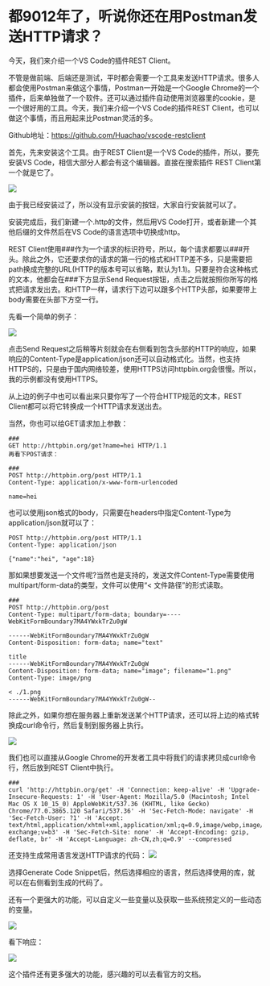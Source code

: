 # 都9012年了，听说你还在用Postman发送HTTP请求？

今天，我们来介绍一个VS Code的插件REST Client。

不管是做前端、后端还是测试，平时都会需要一个工具来发送HTTP请求。很多人都会使用Postman来做这个事情，Postman一开始是一个Google Chrome的一个插件，后来单独做了一个软件。还可以通过插件自动使用浏览器里的cookie，是一个很好用的工具。今天，我们来介绍一个VS Code的插件REST Client，也可以做这个事情，而且用起来比Postman灵活的多。

Github地址：https://github.com/Huachao/vscode-restclient

首先，先来安装这个工具。由于REST Client是一个VS Code的插件，所以，要先安装VS Code，相信大部分人都会有这个编辑器。直接在搜索插件 REST Client第一个就是它了。

![](https://shengjieli.github.io/img/weixin/26_01.png)

由于我已经安装过了，所以没有显示安装的按钮，大家自行安装就可以了。

安装完成后，我们新建一个.http的文件，然后用VS Code打开，或者新建一个其他后缀的文件然后在VS Code的语言选项中切换成http。

REST Client使用###作为一个请求的标识符号，所以，每个请求都要以###开头。除此之外，它还要求你的请求的第一行的格式和HTTP差不多，只是需要把path换成完整的URL(HTTP的版本号可以省略，默认为1.1)。只要是符合这种格式的文本，他都会在###下方显示Send Request按钮，点击之后就按照你所写的格式把请求发出去。和HTTP一样，请求行下边可以跟多个HTTP头部，如果要带上body需要在头部下方空一行。

先看一个简单的例子：

![](https://shengjieli.github.io/img/weixin/26_02.png)

点击Send Request之后稍等片刻就会在右侧看到包含头部的HTTP的响应，如果响应的Content-Type是application/json还可以自动格式化。当然，也支持HTTPS的，只是由于国内网络较差，使用HTTPS访问httpbin.org会很慢。所以，我的示例都没有使用HTTPS。

从上边的例子中也可以看出来只要你写了一个符合HTTP规范的文本，REST Client都可以将它转换成一个HTTP请求发送出去。

当然，你也可以给GET请求加上参数：
```
###
GET http://httpbin.org/get?name=hei HTTP/1.1
再看下POST请求：

###
POST http://httpbin.org/post HTTP/1.1
Content-Type: application/x-www-form-urlencoded

name=hei
```

也可以使用json格式的body，只需要在headers中指定Content-Type为application/json就可以了：

```
POST http://httpbin.org/post HTTP/1.1
Content-Type: application/json

{"name":"hei", "age":18}
```

那如果想要发送一个文件呢?当然也是支持的，发送文件Content-Type需要使用multipart/form-data的类型，文件可以使用“< 文件路径”的形式读取。

```
###
POST http://httpbin.org/post
Content-Type: multipart/form-data; boundary=----WebKitFormBoundary7MA4YWxkTrZu0gW

------WebKitFormBoundary7MA4YWxkTrZu0gW
Content-Disposition: form-data; name="text"

title
------WebKitFormBoundary7MA4YWxkTrZu0gW
Content-Disposition: form-data; name="image"; filename="1.png"
Content-Type: image/png

< ./1.png
------WebKitFormBoundary7MA4YWxkTrZu0gW--
```

除此之外，如果你想在服务器上重新发送某个HTTP请求，还可以将上边的格式转换成curl命令行，然后复制到服务器上执行。

![](https://shengjieli.github.io/img/weixin/26_03.png)

我们也可以直接从Google Chrome的开发者工具中将我们的请求拷贝成curl命令行，然后放到REST Client中执行。

```
###
curl 'http://httpbin.org/get' -H 'Connection: keep-alive' -H 'Upgrade-Insecure-Requests: 1' -H 'User-Agent: Mozilla/5.0 (Macintosh; Intel Mac OS X 10_15_0) AppleWebKit/537.36 (KHTML, like Gecko) Chrome/77.0.3865.120 Safari/537.36' -H 'Sec-Fetch-Mode: navigate' -H 'Sec-Fetch-User: ?1' -H 'Accept: text/html,application/xhtml+xml,application/xml;q=0.9,image/webp,image/apng,*/*;q=0.8,application/signed-exchange;v=b3' -H 'Sec-Fetch-Site: none' -H 'Accept-Encoding: gzip, deflate, br' -H 'Accept-Language: zh-CN,zh;q=0.9' --compressed
```

还支持生成常用语言发送HTTP请求的代码：
![](https://shengjieli.github.io/img/weixin/26_04.png)

选择Generate Code Snippet后，然后选择相应的语言，然后选择使用的库，就可以在右侧看到生成的代码了。

还有一个更强大的功能，可以自定义一些变量以及获取一些系统预定义的一些动态的变量。

![](https://shengjieli.github.io/img/weixin/26_05.png)

看下响应：

![](https://shengjieli.github.io/img/weixin/26_06.png)


这个插件还有更多强大的功能，感兴趣的可以去看官方的文档。
